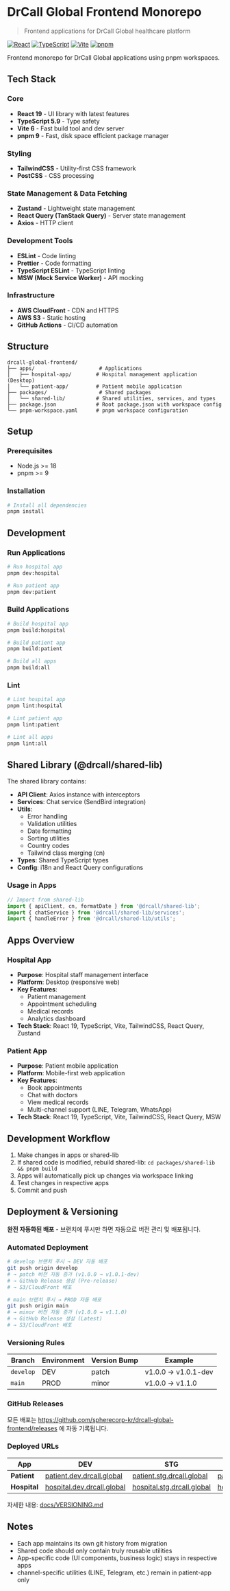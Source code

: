 # DrCall Global Frontend Monorepo

> Frontend applications for DrCall Global healthcare platform

[![React](https://img.shields.io/badge/React-19-61DAFB?logo=react)](https://reactjs.org/)
[![TypeScript](https://img.shields.io/badge/TypeScript-5.9-3178C6?logo=typescript)](https://www.typescriptlang.org/)
[![Vite](https://img.shields.io/badge/Vite-6-646CFF?logo=vite)](https://vitejs.dev/)
[![pnpm](https://img.shields.io/badge/pnpm-9-F69220?logo=pnpm)](https://pnpm.io/)

Frontend monorepo for DrCall Global applications using pnpm workspaces.

## Tech Stack

### Core
- **React 19** - UI library with latest features
- **TypeScript 5.9** - Type safety
- **Vite 6** - Fast build tool and dev server
- **pnpm 9** - Fast, disk space efficient package manager

### Styling
- **TailwindCSS** - Utility-first CSS framework
- **PostCSS** - CSS processing

### State Management & Data Fetching
- **Zustand** - Lightweight state management
- **React Query (TanStack Query)** - Server state management
- **Axios** - HTTP client

### Development Tools
- **ESLint** - Code linting
- **Prettier** - Code formatting
- **TypeScript ESLint** - TypeScript linting
- **MSW (Mock Service Worker)** - API mocking

### Infrastructure
- **AWS CloudFront** - CDN and HTTPS
- **AWS S3** - Static hosting
- **GitHub Actions** - CI/CD automation

## Structure

```
drcall-global-frontend/
├── apps/                     # Applications
│   ├── hospital-app/        # Hospital management application (Desktop)
│   └── patient-app/         # Patient mobile application
├── packages/                 # Shared packages
│   └── shared-lib/          # Shared utilities, services, and types
├── package.json             # Root package.json with workspace config
└── pnpm-workspace.yaml      # pnpm workspace configuration
```

## Setup

### Prerequisites
- Node.js >= 18
- pnpm >= 9

### Installation

```bash
# Install all dependencies
pnpm install
```

## Development

### Run Applications

```bash
# Run hospital app
pnpm dev:hospital

# Run patient app
pnpm dev:patient
```

### Build Applications

```bash
# Build hospital app
pnpm build:hospital

# Build patient app
pnpm build:patient

# Build all apps
pnpm build:all
```

### Lint

```bash
# Lint hospital app
pnpm lint:hospital

# Lint patient app
pnpm lint:patient

# Lint all apps
pnpm lint:all
```

## Shared Library (@drcall/shared-lib)

The shared library contains:

- **API Client**: Axios instance with interceptors
- **Services**: Chat service (SendBird integration)
- **Utils**:
  - Error handling
  - Validation utilities
  - Date formatting
  - Sorting utilities
  - Country codes
  - Tailwind class merging (cn)
- **Types**: Shared TypeScript types
- **Config**: i18n and React Query configurations

### Usage in Apps

```typescript
// Import from shared-lib
import { apiClient, cn, formatDate } from '@drcall/shared-lib';
import { chatService } from '@drcall/shared-lib/services';
import { handleError } from '@drcall/shared-lib/utils';
```

## Apps Overview

### Hospital App
- **Purpose**: Hospital staff management interface
- **Platform**: Desktop (responsive web)
- **Key Features**:
  - Patient management
  - Appointment scheduling
  - Medical records
  - Analytics dashboard
- **Tech Stack**: React 19, TypeScript, Vite, TailwindCSS, React Query, Zustand

### Patient App
- **Purpose**: Patient mobile application
- **Platform**: Mobile-first web application
- **Key Features**:
  - Book appointments
  - Chat with doctors
  - View medical records
  - Multi-channel support (LINE, Telegram, WhatsApp)
- **Tech Stack**: React 19, TypeScript, Vite, TailwindCSS, React Query, MSW

## Development Workflow

1. Make changes in apps or shared-lib
2. If shared code is modified, rebuild shared-lib: `cd packages/shared-lib && pnpm build`
3. Apps will automatically pick up changes via workspace linking
4. Test changes in respective apps
5. Commit and push

## Deployment & Versioning

**완전 자동화된 배포** - 브랜치에 푸시만 하면 자동으로 버전 관리 및 배포됩니다.

### Automated Deployment

```bash
# develop 브랜치 푸시 → DEV 자동 배포
git push origin develop
# → patch 버전 자동 증가 (v1.0.0 → v1.0.1-dev)
# → GitHub Release 생성 (Pre-release)
# → S3/CloudFront 배포

# main 브랜치 푸시 → PROD 자동 배포
git push origin main
# → minor 버전 자동 증가 (v1.0.0 → v1.1.0)
# → GitHub Release 생성 (Latest)
# → S3/CloudFront 배포
```

### Versioning Rules

| Branch | Environment | Version Bump | Example |
|--------|-------------|--------------|---------|
| `develop` | DEV | patch | v1.0.0 → v1.0.1-dev |
| `main` | PROD | minor | v1.0.0 → v1.1.0 |

### GitHub Releases

모든 배포는 https://github.com/spherecorp-kr/drcall-global-frontend/releases 에 자동 기록됩니다.

### Deployed URLs

| App | DEV | STG | PROD |
|-----|-----|-----|------|
| **Patient** | [patient.dev.drcall.global](https://patient.dev.drcall.global) | [patient.stg.drcall.global](https://patient.stg.drcall.global) | [patient.drcall.global](https://patient.drcall.global) |
| **Hospital** | [hospital.dev.drcall.global](https://hospital.dev.drcall.global) | [hospital.stg.drcall.global](https://hospital.stg.drcall.global) | [hospital.drcall.global](https://hospital.drcall.global) |

자세한 내용: [docs/VERSIONING.md](docs/VERSIONING.md)

## Notes

- Each app maintains its own git history from migration
- Shared code should only contain truly reusable utilities
- App-specific code (UI components, business logic) stays in respective apps
- channel-specific utilities (LINE, Telegram, etc.) remain in patient-app only
